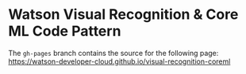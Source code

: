 # Watson Visual Recognition & Core ML Code Pattern

The `gh-pages` branch contains the source for the following page: https://watson-developer-cloud.github.io/visual-recognition-coreml